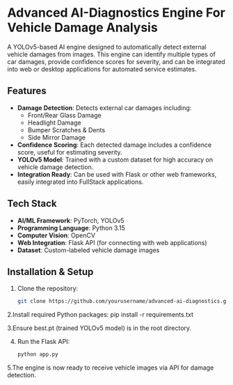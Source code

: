 # Advanced AI-Diagnostics Engine For Vehicle Damage Analysis

A YOLOv5-based AI engine designed to automatically detect external vehicle damages from images. This engine can identify multiple types of car damages, provide confidence scores for severity, and can be integrated into web or desktop applications for automated service estimates.

## Features

- **Damage Detection**: Detects external car damages including:
  - Front/Rear Glass Damage
  - Headlight Damage
  - Bumper Scratches & Dents
  - Side Mirror Damage
- **Confidence Scoring**: Each detected damage includes a confidence score, useful for estimating severity.
- **YOLOv5 Model**: Trained with a custom dataset for high accuracy on vehicle damage detection.
- **Integration Ready**: Can be used with Flask or other web frameworks, easily integrated into FullStack applications.

## Tech Stack

- **AI/ML Framework**: PyTorch, YOLOv5
- **Programming Language**: Python 3.15
- **Computer Vision**: OpenCV
- **Web Integration**: Flask API (for connecting with web applications)
- **Dataset**: Custom-labeled vehicle damage images

## Installation & Setup

1. Clone the repository:
   ```bash
   git clone https://github.com/yourusername/advanced-ai-diagnostics.gitxt
2.Install required Python packages:
 pip install -r requirements.txt
 
3.Ensure best.pt (trained YOLOv5 model) is in the root directory.

4. Run the Flask API:
   ```bash
   python app.py
 5.The engine is now ready to receive vehicle images via API for damage detection.  






   
